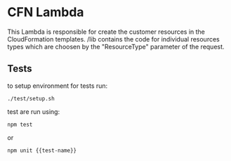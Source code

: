 # CFN Lambda
This Lambda is responsible for create the customer resources in the CloudFormation templates. /lib contains the code for individual resources types which are choosen by the "ResourceType" parameter of the request. 

## Tests
to setup environment for tests run:
```shell
./test/setup.sh
```

test are run using:
```shell
npm test
```
or
```shell
npm unit {{test-name}}
```
